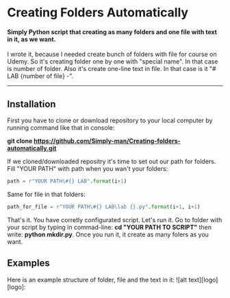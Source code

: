 # Creating Folders Automatically

#### Simply Python script that creating as many folders and one file with text in it, as we want.

I wrote it, because I needed create bunch of folders with file for course on Udemy. So it's creating folder one by one with "special name". In that case is number of folder. Also it's create one-line text in file. In that case is it "# LAB {number of file} -". 

-----

## Installation

First you have to clone or download repository to your local computer by running command like that in console:

<b> git clone https://github.com/Simply-man/Creating-folders-automatically.git </b>

If we cloned/downloaded repositry it's time to set out our path for folders. Fill "YOUR PATH" with path when you wan't your folders:
```python
path = r"YOUR PATH\#{} LAB".format(i+1)
```

Same for file in that folders:
```python
path_for_file = r"YOUR PATH\#{} LAB\lab {}.py".format(i+1, i+1)
```

That's it. You have corretly configurated script. Let's run it. Go to folder with your script by typing in commad-line:
<b>cd "YOUR PATH TO SCRIPT"</b>
then write:
<b>python mkdir.py</b>. 
Once you run it, it create as many folers as you want.

## Examples
Here is an example structure of folder, file and the text in it:
![alt text][logo]
[logo]:
